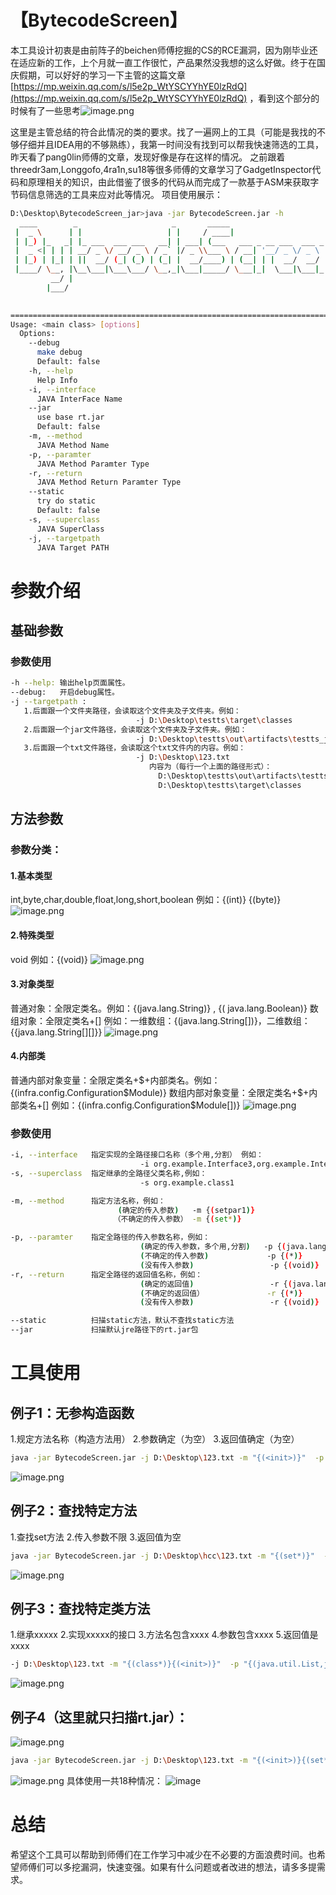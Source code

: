 # 【BytecodeScreen】

本工具设计初衷是由前阵子的beichen师傅挖掘的CS的RCE漏洞，因为刚毕业还在适应新的工作，上个月就一直工作很忙，产品果然没我想的这么好做。终于在国庆假期，可以好好的学习一下主管的这篇文章[https://mp.weixin.qq.com/s/l5e2p_WtYSCYYhYE0lzRdQ](https://mp.weixin.qq.com/s/l5e2p_WtYSCYYhYE0lzRdQ)
，看到这个部分的时候有了一些思考![image.png](https://cdn.nlark.com/yuque/0/2022/png/25851247/1665928648372-ca485d99-7cec-42ef-85ea-0befa86ee120.png#clientId=u093b1d65-1a51-4&crop=0&crop=0&crop=1&crop=1&from=paste&height=196&id=u9d5dc17b&margin=%5Bobject%20Object%5D&name=image.png&originHeight=245&originWidth=701&originalType=binary&ratio=1&rotation=0&showTitle=false&size=50123&status=done&style=none&taskId=ube076e0d-1b77-4695-8211-091f2132b22&title=&width=560.8)

这里是主管总结的符合此情况的类的要求。找了一遍网上的工具（可能是我找的不够仔细并且IDEA用的不够熟练），我第一时间没有找到可以帮我快速筛选的工具，昨天看了pang0lin师傅的文章，发现好像是存在这样的情况。
之前跟着threedr3am,Longgofo,4ra1n,su18等很多师傅的文章学习了GadgetInspector代码和原理相关的知识，由此借鉴了很多的代码从而完成了一款基于ASM来获取字节码信息筛选的工具来应对此等情况。
项目使用展示：

```bash
D:\Desktop\BytecodeScreen_jar>java -jar BytecodeScreen.jar -h
  ____        _                     _       _____
 |  _ \      | |                   | |     / ____|
 | |_) |_   _| |_ ___  ___ ___   __| | ___| (___   ___ _ __ ___  ___ _ __
 |  _ <| | | | __/ _ \/ __/ _ \ / _` |/ _ \\___ \ / __| '__/ _ \/ _ \ '_ \
 | |_) | |_| | ||  __/ (_| (_) | (_| |  __/____) | (__| | |  __/  __/ | | |
 |____/ \__, |\__\___|\___\___/ \__,_|\___|_____/ \___|_|  \___|\___|_| |_|
         __/ |
        |___/
                                                                       ---Author 0xrumble

=======================================================================================================================
Usage: <main class> [options]
  Options:
    --debug
      make debug
      Default: false
    -h, --help
      Help Info
    -i, --interface
      JAVA InterFace Name
    --jar
      use base rt.jar
      Default: false
    -m, --method
      JAVA Method Name
    -p, --paramter
      JAVA Method Paramter Type
    -r, --return
      JAVA Method Return Paramter Type
    --static
      try do static
      Default: false
    -s, --superclass
      JAVA SuperClass
    -j, --targetpath
      JAVA Target PATH
```

# 参数介绍

## 基础参数

### 参数使用

```bash
-h --help: 输出help页面属性。
--debug:   开启debug属性。
-j --targetpath : 
   1.后面跟一个文件夹路径，会读取这个文件夹及子文件夹。例如：
							-j D:\Desktop\testts\target\classes
   2.后面跟一个jar文件路径，会读取这个文件夹及子文件夹。例如：
							-j D:\Desktop\testts\out\artifacts\testts_jar\testts.jar
   3.后面跟一个txt文件路径，会读取这个txt文件内的内容。例如：
                        	-j D:\Desktop\123.txt  
							   内容为（每行一个上面的路径形式）：
								 D:\Desktop\testts\out\artifacts\testts_jar\testts.jar
								 D:\Desktop\testts\target\classes
```

## 方法参数

### 参数分类：

#### 1.基本类型

int,byte,char,double,float,long,short,boolean 例如：{(int)} {(byte)}
![image.png](https://cdn.nlark.com/yuque/0/2022/png/25851247/1666072867907-12d8085e-f5dd-4f1a-b837-7d984264d4e1.png#clientId=u999e8163-3235-4&crop=0&crop=0&crop=1&crop=1&from=paste&height=74&id=u2fdbc47c&margin=%5Bobject%20Object%5D&name=image.png&originHeight=92&originWidth=1149&originalType=binary&ratio=1&rotation=0&showTitle=false&size=12692&status=done&style=none&taskId=u3730b874-854c-4ec6-89d1-557b05a2b10&title=&width=919.2)

#### 2.特殊类型

void 例如：{(void)}
![image.png](https://cdn.nlark.com/yuque/0/2022/png/25851247/1666073710905-0594afb2-2486-4b44-9bbb-5eb321771bf6.png#clientId=u999e8163-3235-4&crop=0&crop=0&crop=1&crop=1&from=paste&height=70&id=u578297b6&margin=%5Bobject%20Object%5D&name=image.png&originHeight=88&originWidth=631&originalType=binary&ratio=1&rotation=0&showTitle=false&size=7921&status=done&style=none&taskId=u3dbe8689-aa0b-4faa-b32b-b0fc5580b69&title=&width=504.8)

#### 3.对象类型

普通对象：全限定类名。例如：{(java.lang.String)} , {( java.lang.Boolean)}
数组对象：全限定类名+[]  例如：一维数组：{(java.lang.String[])}，二维数组：{{java.lang.String[][]}}
![image.png](https://cdn.nlark.com/yuque/0/2022/png/25851247/1666072376549-55180b24-5c7e-40ea-a02c-f57db58254c4.png#clientId=u999e8163-3235-4&crop=0&crop=0&crop=1&crop=1&from=paste&height=225&id=ufc7c8c2a&margin=%5Bobject%20Object%5D&name=image.png&originHeight=281&originWidth=667&originalType=binary&ratio=1&rotation=0&showTitle=false&size=28169&status=done&style=none&taskId=ub62833e9-6570-4ce1-97ba-ddf65f847c3&title=&width=533.6)

#### 4.内部类

普通内部对象变量：全限定类名+$+内部类名。例如：{(infra.config.Configuration$Module)}
数组内部对象变量：全限定类名+$+内部类名+[]  例如：{(infra.config.Configuration$Module[])}
![image.png](https://cdn.nlark.com/yuque/0/2022/png/25851247/1666024362056-b73ed4ae-073b-4b10-9a25-ed08d6a9ec58.png#clientId=u80dffb66-fee4-4&crop=0&crop=0&crop=1&crop=1&from=paste&height=217&id=u8d31dfbc&margin=%5Bobject%20Object%5D&name=image.png&originHeight=271&originWidth=1047&originalType=binary&ratio=1&rotation=0&showTitle=false&size=49509&status=done&style=none&taskId=u496934e5-54d6-423b-aed0-f5c3193a5b3&title=&width=837.6)

### 参数使用

```bash
-i, --interface   指定实现的全路径接口名称（多个用,分割） 例如：
                             -i org.example.Interface3,org.example.Interface2 
-s, --superclass  指定继承的全路径父类名称,例如：
                             -s org.example.class1

-m, --method      指定方法名称，例如：
                        (确定的传入参数)   -m {(setpar1)}
                       （不确定的传入参数） -m {(set*)} 

-p, --paramter    指定全路径的传入参数名称，例如：
                             (确定的传入参数，多个用,分割)   -p {(java.lang.String)}
                             (不确定的传入参数)             -p {(*)}        	
                             (没有传入参数)                 -p {(void)}
-r, --return      指定全路径的返回值名称，例如：
                             (确定的返回值)                 -r {(java.lang.String)}
                             (不确定的返回值）              -r {(*)} 
                             (没有传入参数)                 -r {(void)}

--static          扫描static方法，默认不查找static方法
--jar             扫描默认jre路径下的rt.jar包
```

# 工具使用

## 例子1：无参构造函数

1.规定方法名称（构造方法用<init>）
2.参数确定（为空）
3.返回值确定（为空）

```bash
java -jar BytecodeScreen.jar -j D:\Desktop\123.txt -m "{(<init>)}"  -p "{(void)}" -r "{(void)}"
```

![image.png](https://cdn.nlark.com/yuque/0/2022/png/25851247/1666078295492-0ec91113-e52b-40c8-b5f6-217a93fe1775.png#clientId=u999e8163-3235-4&crop=0&crop=0&crop=1&crop=1&from=paste&height=224&id=u027d6e7c&margin=%5Bobject%20Object%5D&name=image.png&originHeight=280&originWidth=1301&originalType=binary&ratio=1&rotation=0&showTitle=false&size=10281&status=done&style=none&taskId=ud6fd03e4-eafb-4518-9e6a-2cc26578c17&title=&width=1040.8)

## 例子2：查找特定方法

1.查找set方法
2.传入参数不限
3.返回值为空

```bash
java -jar BytecodeScreen.jar -j D:\Desktop\hcc\123.txt -m "{(set*)}"  -p "{(*)}" -r "{(void)}"
```

![image.png](https://cdn.nlark.com/yuque/0/2022/png/25851247/1666078037904-c4cc5bed-e871-41ee-acf6-416ba44092a4.png#clientId=u999e8163-3235-4&crop=0&crop=0&crop=1&crop=1&from=paste&height=328&id=ubbddd460&margin=%5Bobject%20Object%5D&name=image.png&originHeight=410&originWidth=1382&originalType=binary&ratio=1&rotation=0&showTitle=false&size=19754&status=done&style=none&taskId=ub132f57f-adf6-4fc5-acd7-f0d3769e313&title=&width=1105.6)

## 例子3：查找特定类方法

1.继承xxxxx
2.实现xxxxx的接口
3.方法名包含xxxx
4.参数包含xxxx
5.返回值是xxxx

```bash
-j D:\Desktop\123.txt -m "{(class*)}{(<init>)}"  -p "{(java.util.List,java.lang.String)}{(void)}" -r "{(java.lang.String)}{(void)}" -s "org.example.class8" -i "org.example.interfaces1,org.example.Interface2"
```

![image.png](https://cdn.nlark.com/yuque/0/2022/png/25851247/1666080524131-95391dcb-4a07-4d0a-97b9-f5a3135307be.png#clientId=u999e8163-3235-4&crop=0&crop=0&crop=1&crop=1&from=paste&height=135&id=u17571564&margin=%5Bobject%20Object%5D&name=image.png&originHeight=264&originWidth=1473&originalType=binary&ratio=1&rotation=0&showTitle=false&size=9771&status=done&style=none&taskId=ud7f7f977-b19c-41d5-86c1-14fd798c21b&title=&width=753)

## 例子4（这里就只扫描rt.jar）：

![image.png](https://cdn.nlark.com/yuque/0/2022/png/25851247/1665928648372-ca485d99-7cec-42ef-85ea-0befa86ee120.png#clientId=u093b1d65-1a51-4&crop=0&crop=0&crop=1&crop=1&from=paste&height=196&id=G740s&margin=%5Bobject%20Object%5D&name=image.png&originHeight=245&originWidth=701&originalType=binary&ratio=1&rotation=0&showTitle=false&size=50123&status=done&style=none&taskId=ube076e0d-1b77-4695-8211-091f2132b22&title=&width=560.8)

```bash
java -jar BytecodeScreen.jar -j D:\Desktop\123.txt -m "{(<init>)}{(set*)}" -p "{(void)}{(java.lang.String)}" -r "{(void)}{(void)}"  -s "java.awt.Component"
```

![image.png](https://cdn.nlark.com/yuque/0/2022/png/25851247/1666109233463-5078d781-2d63-4f3b-9a85-b06acb159c58.png#clientId=u999e8163-3235-4&crop=0&crop=0&crop=1&crop=1&from=paste&height=413&id=u0a79e4a8&margin=%5Bobject%20Object%5D&name=image.png&originHeight=516&originWidth=1203&originalType=binary&ratio=1&rotation=0&showTitle=false&size=47988&status=done&style=none&taskId=ue473dd9a-eb06-4f62-be11-e6053636043&title=&width=962.4)
具体使用一共18种情况：
![image](https://user-images.githubusercontent.com/115286245/196492367-6fb3164a-8281-4ba6-853c-cf24e238a010.png)

# 总结

希望这个工具可以帮助到师傅们在工作学习中减少在不必要的方面浪费时间。也希望师傅们可以多挖漏洞，快速变强。如果有什么问题或者改进的想法，请多多提需求。
